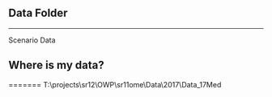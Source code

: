 ## Data Folder
------
Scenario Data


## Where is my data?
=======
T:\projects\sr12\OWP\sr11ome\Data\2017\Data_17Med
